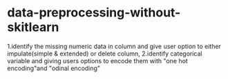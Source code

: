 # data-preprocessing-without-skitlearn
1.identify the missing numeric data in column and give user option to either impulate(simple &amp; extended) or delete column, 2.identify categorical variable and giving users options to encode them with "one hot encoding"and "odinal encoding"
